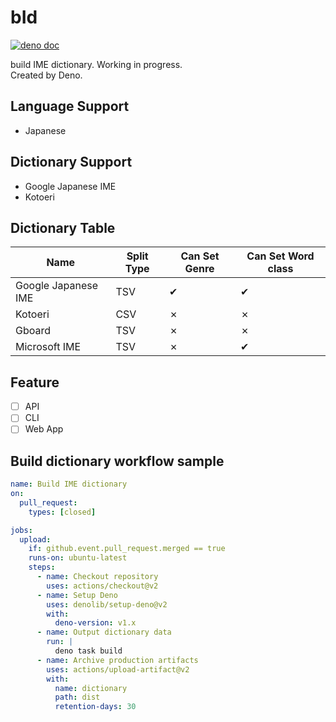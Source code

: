 # bId
[![deno doc](https://doc.deno.land/badge.svg)](https://doc.deno.land/https/deno.land/x/bid/mod.ts)

build IME dictionary. Working in progress.  
Created by Deno.

## Language Support

- Japanese

## Dictionary Support

- Google Japanese IME
- Kotoeri

## Dictionary Table

| Name                | Split Type | Can Set Genre | Can Set Word class |
| ------------------- | ---------- | ------------- | ------------------ |
| Google Japanese IME | TSV        | ✔             | ✔                  |
| Kotoeri             | CSV        | ✗             | ✗                  |
| Gboard              | TSV        | ✗             | ✗                  |
| Microsoft IME       | TSV        | ✗             | ✔                  |

## Feature

- [ ] API
- [ ] CLI
- [ ] Web App

## Build dictionary workflow sample
``` yml
name: Build IME dictionary
on:
  pull_request:
    types: [closed]

jobs:
  upload:
    if: github.event.pull_request.merged == true
    runs-on: ubuntu-latest
    steps:
      - name: Checkout repository
        uses: actions/checkout@v2
      - name: Setup Deno
        uses: denolib/setup-deno@v2
        with:
          deno-version: v1.x
      - name: Output dictionary data
        run: |
          deno task build
      - name: Archive production artifacts
        uses: actions/upload-artifact@v2
        with:
          name: dictionary
          path: dist
          retention-days: 30
```
